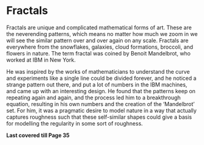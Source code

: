 # Fractals

Fractals are unique and complicated mathematical forms of art. These are the neverending patterns, which means no matter how much we zoom in we will see the similar pattern over and over again on any scale. Fractals are everywhere from the snowflakes, galaxies, cloud formations, broccoli, and flowers in nature. The term fractal was coined by Benoit Mandelbrot, who worked at IBM in New York.

He was inspired by the works of mathematicians to understand the curve and experiments like a single line could be divided forever, and he noticed a strange pattern out there, and put a lot of numbers in the IBM machines, and came up with an interesting design. He found that the patterns keep on repeating again and again, and the process led him to a breakthrough equation, resulting in his own numbers and the creation of the ‘Mandelbrot’ set. For him, it was a pragmatic desire to model nature in a way that actually captures roughness such that these self-similar shapes could give a basis for modelling the regularity in some sort of roughness.

**Last covered till Page 35**

